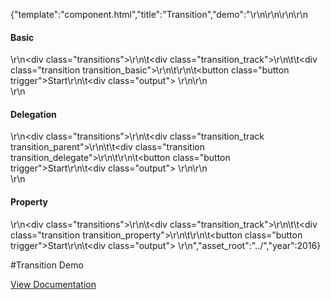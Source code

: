 {"template":"component.html","title":"Transition","demo":"<style>\r\n\t.transitions { margin: 0 0 20px; }\r\n\t.transition_track { background: #fff; border: 1px solid #455a64; margin: 20px 0; }\r\n\t.transition { background-color: #00bcd4; height: 30px; width: 10%;\r\n\t\t-webkit-transition: margin 0.5s ease, height 0.5s linear 0.5s;\r\n\t\t\t\ttransition: margin 0.5s ease, height 0.5s linear 0.5s;\r\n\t}\r\n\t.transition.move { margin-left: 90%; }\r\n\t.transition_property.move {\r\n\t\theight: 50px;\r\n\t}\r\n\r\n\t.output { display: inline-block; margin: 0 0 0 10px; }\r\n</style>\r\n\r\n<script>\r\n\t$(function() {\r\n\t\t$(\".transition_basic\").transition({\r\n\t\t\talways: true\r\n\t\t}, complete);\r\n\r\n\t\t$(\".transition_parent\").transition({\r\n\t\t\talways: true,\r\n\t\t\ttarget: \".transition_delegate\",\r\n\t\t}, complete);\r\n\r\n\t\t$(\".transition_property\").transition({\r\n\t\t\talways: true,\r\n\t\t\tproperty: \"height\",\r\n\t\t}, complete);\r\n\r\n\t\t$(\".trigger\").on(\"click\", start);\r\n\t});\r\n\r\n\tfunction start() {\r\n\t\tvar $target = $(this).parent(\".transitions\").find(\".transition\");\r\n\r\n\t\tif (!$target.hasClass(\"animating\")) {\r\n\t\t\t$target.toggleClass(\"move\")\r\n\t\t\t\t   .addClass(\"animating\");\r\n\r\n\t\t\toutput($target, \" \");\r\n\t\t}\r\n\t}\r\n\r\n\tfunction complete() {\r\n\t\tvar $target = $(this);\r\n\r\n\t\tif (!$target.hasClass(\"transition\")) {\r\n\t\t\t$target = $(this).find(\".transition\");\r\n\t\t}\r\n\r\n\t\t$target.removeClass(\"animating\");\r\n\t\toutput($target, \"Complete\");\r\n\t}\r\n\r\n\tfunction output($target, text) {\r\n\t\t$target.parents(\".transitions\").find(\".output\").text(text);\r\n\t}\r\n</script>\r\n\r\n<h4>Basic</h4>\r\n<div class=\"transitions\">\r\n\t<div class=\"transition_track\">\r\n\t\t<div class=\"transition transition_basic\"></div>\r\n\t</div>\r\n\t<button class=\"button trigger\">Start</button>\r\n\t<div class=\"output\">&nbsp;</div>\r\n</div>\r\n<br>\r\n<h4>Delegation</h4>\r\n<div class=\"transitions\">\r\n\t<div class=\"transition_track transition_parent\">\r\n\t\t<div class=\"transition transition_delegate\"></div>\r\n\t</div>\r\n\t<button class=\"button trigger\">Start</button>\r\n\t<div class=\"output\">&nbsp;</div>\r\n</div>\r\n<br>\r\n<h4>Property</h4>\r\n<div class=\"transitions\">\r\n\t<div class=\"transition_track\">\r\n\t\t<div class=\"transition transition_property\"></div>\r\n\t</div>\r\n\t<button class=\"button trigger\">Start</button>\r\n\t<div class=\"output\">&nbsp;</div>\r\n</div>","asset_root":"../","year":2016}

 #Transition Demo
<p class="back_link"><a href="http://beta.formstone.it/components/transition">View Documentation</a></p>